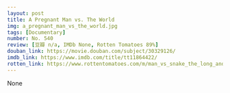 ```yaml
---
layout: post 
title: A Pregnant Man vs. The World
img: a_pregnant_man_vs_the_world.jpg
tags: [Documentary]
number: No. 540
review: [豆瓣 n/a, IMDb None, Rotten Tomatoes 89%]
douban_link: https://movie.douban.com/subject/30329126/
imdb_link: https://www.imdb.com/title/tt11864422/
rotten_link: https://www.rottentomatoes.com/m/man_vs_snake_the_long_and_twisted_tale_of_nibbler
---
```


None